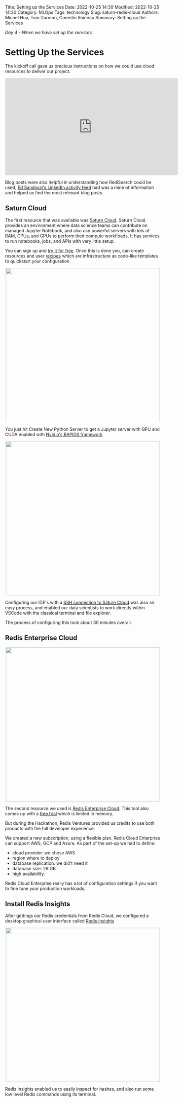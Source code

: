 Title: Setting up the Services
Date: 2022-10-25 14:30
Modified: 2022-10-25 14:30
Category: MLOps
Tags: technology
Slug: saturn-redis-cloud
Authors: Michel Hua, Tom Darmon, Corentin Roineau
Summary: Setting up the Services

_Day 4 - When we have set up the services._

# Setting Up the Services

The kickoff call gave us precious instructions on how we could use cloud resources to deliver our project.

<iframe width="560" height="315" src="https://www.youtube.com/embed/uS9ZGi8RyPM" title="YouTube video player" frameborder="0" allow="accelerometer; autoplay; clipboard-write; encrypted-media; gyroscope; picture-in-picture" allowfullscreen></iframe>

Blog posts were also helpful in understanding how RediSearch could be used, [Ed Sandoval's LinkedIn activity feed](https://www.linkedin.com/in/edsandovaluk/) had was a mine of information and helped us find the most relevant blog posts.

## Saturn Cloud

The first resource that was available was [Saturn Cloud](https://saturncloud.io). Saturn Cloud provides an environment where data science teams can contribute on managed Jupyter Notebook, and also use powerful servers with lots of RAM, CPUs, and GPUs to perform their compute workfloads. It has services to run notebooks, jobs, and APIs with very little setup.

You can sign up and [try it for free](https://app.community.saturnenterprise.io/auth/hosted-registration). Once this is done you, can create resources and user [recipes](https://saturncloud.io/docs/using-saturn-cloud/recipes/) which are infrastructure as code-like templates to quickstart your configuration.

<div align="center">
    <img src="{static}/images/configure_saturn.png" width=500>
</div>

You just hit Create New Python Server to get a Jupyter server with GPU and CUDA enabled with [Nvidia's RAPIDS framework](https://developer.nvidia.com/rapids).

<div align="center">
    <img src="{static}/images/configure_saturn2.png" width=500>
</div>

Configuring our IDE's with a [SSH connection to Saturn Cloud](https://saturncloud.io/docs/using-saturn-cloud/ide_ssh/) was also an easy process, and enabled our data scientists to work directly within VSCode with the classical terminal and file explorer.

The process of configuring this took about 30 minutes overall.

## Redis Enterprise Cloud

<div align="center">
    <img src="{static}/images/configure_redis.png" width=500>
</div>

The second resource we used is [Redis Enterprise Cloud](https://redis.com/redis-enterprise-cloud/overview/). This tool also comes up with a [free trial](https://redis.com/try-free/) which is limited in memory.

But during the Hackathon, Redis Ventures provided us credits to use both products with the full developer experience.

We created a new subscription, using a flexible plan. Redis Cloud Enterprise can support AWS, GCP and Azure. As part of the set-up we had to define:
- cloud provider: we chose AWS
- region where to deploy
- database replication: we did't need it
- database size: 26 GB
- high availability.

Redis Cloud Enterprise really has a lot of configuration settings if you want to fine tune your production workloads.

## Install Redis Insights

After gettings our Redis credentials from Redis Cloud, we configured a desktop graphical user interface called [Redis Insights](https://redis.com/redis-enterprise/redis-insight/)

<div align="center">
    <img src="{static}/images/redis_insights.png" width=500>
</div>

Redis insights enabled us to easily inspect for hashes, and also run some low level Redis commands using its terminal.
